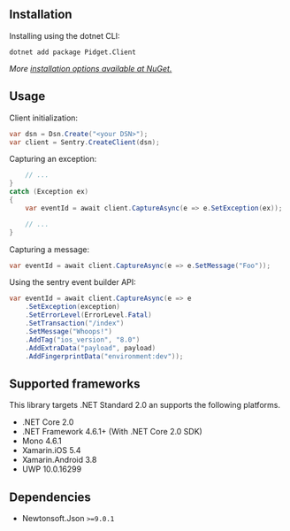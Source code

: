 ## Installation

Installing using the dotnet CLI:
```
dotnet add package Pidget.Client
``` 

*More [installation options available at NuGet.](https://www.nuget.org/packages/Pidget.Client/)*

## Usage

Client initialization:

```csharp
var dsn = Dsn.Create("<your DSN>");
var client = Sentry.CreateClient(dsn);
```

Capturing an exception:

```csharp
    // ...
}
catch (Exception ex)
{
    var eventId = await client.CaptureAsync(e => e.SetException(ex));

    // ...
}
```

Capturing a message:

```csharp
var eventId = await client.CaptureAsync(e => e.SetMessage("Foo"));
```

Using the sentry event builder API:

```csharp
var eventId = await client.CaptureAsync(e => e
    .SetException(exception)
    .SetErrorLevel(ErrorLevel.Fatal)
    .SetTransaction("/index")
    .SetMessage("Whoops!")
    .AddTag("ios_version", "8.0")
    .AddExtraData("payload", payload)
    .AddFingerprintData("environment:dev"));
```

## Supported frameworks

This library targets .NET Standard 2.0 an supports the following platforms.

- .NET Core 2.0
- .NET Framework 4.6.1+ (With .NET Core 2.0 SDK)
- Mono 4.6.1
- Xamarin.iOS 5.4
- Xamarin.Android 3.8
- UWP 10.0.16299

## Dependencies

- Newtonsoft.Json `>=9.0.1`
